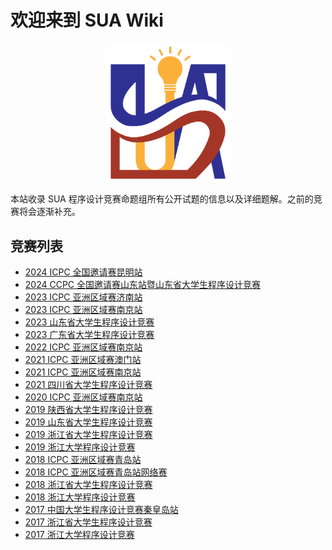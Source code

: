# 欢迎来到 SUA Wiki

<center>
<img src="logo.png" style="max-width: 200px" />
</center>

本站收录 SUA 程序设计竞赛命题组所有公开试题的信息以及详细题解。之前的竞赛将会逐渐补充。

## 竞赛列表

* [2024 ICPC 全国邀请赛昆明站](2024-icpc-invitational-kunming)
* [2024 CCPC 全国邀请赛山东站暨山东省大学生程序设计竞赛](2024-ccpc-invitational-shandong)
* [2023 ICPC 亚洲区域赛济南站](2023-icpc-jinan)
* [2023 ICPC 亚洲区域赛南京站](2023-icpc-nanjing)
* [2023 山东省大学生程序设计竞赛](2023-provincial-shandong)
* [2023 广东省大学生程序设计竞赛](2023-provincial-guangdong)
* [2022 ICPC 亚洲区域赛南京站](2022-icpc-nanjing)
* [2021 ICPC 亚洲区域赛澳门站](2021-icpc-macau)
* [2021 ICPC 亚洲区域赛南京站](2021-icpc-nanjing)
* [2021 四川省大学生程序设计竞赛](2021-provincial-sichuan)
* [2020 ICPC 亚洲区域赛南京站](2020-icpc-nanjing)
* [2019 陕西省大学生程序设计竞赛](2019-provincial-shaanxi)
* [2019 山东省大学生程序设计竞赛](2019-provincial-shandong)
* [2019 浙江省大学生程序设计竞赛](2019-provincial-zhejiang)
* [2019 浙江大学程序设计竞赛](2019-school-zju)
* [2018 ICPC 亚洲区域赛青岛站](2018-icpc-qingdao)
* [2018 ICPC 亚洲区域赛青岛站网络赛](2018-icpc-qingdao-online)
* [2018 浙江省大学生程序设计竞赛](2018-provincial-zhejiang)
* [2018 浙江大学程序设计竞赛](2018-school-zju)
* [2017 中国大学生程序设计竞赛秦皇岛站](2017-ccpc-qinhuangdao)
* [2017 浙江省大学生程序设计竞赛](2017-provincial-zhejiang)
* [2017 浙江大学程序设计竞赛](2017-school-zju)
